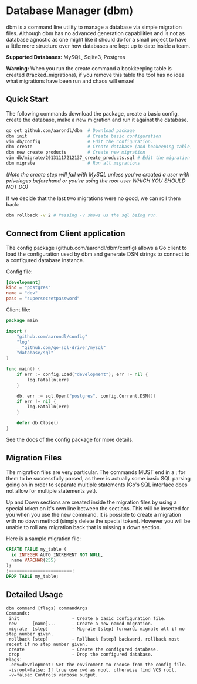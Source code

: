 Database Manager (dbm)
======

dbm is a command line utility to manage a database via simple migration files.
Although dbm has no advanced generation capabilities and is not as database
agnostic as one might like it should do for a small project to have a little
more structure over how databases are kept up to date inside a team.

__Supported Databases:__ MySQL, Sqlite3, Postgres

__Warning:__ When you run the create command a bookkeeping table is created
(tracked_migrations), if you remove this table the tool has no idea what
migrations have been run and chaos will ensue!

## Quick Start

The following commands download the package, create a basic config, create the database,
make a new migration and run it against the database.

```bash
go get github.com/aarondl/dbm  # Download package
dbm init                       # Create basic configuration
vim db/config                  # Edit the configuration.
dbm create                     # Create database (and bookeeping table)
dbm new create products        # Create new migration
vim db/migrate/20131117212137_create_products.sql # Edit the migration
dbm migrate                    # Run all migrations
```
_(Note the create step will fail with MySQL unless you've created a user with
priveleges beforehand or you're using the root user WHICH YOU SHOULD NOT DO)_

If we decide that the last two migrations were no good, we can roll them back:
```bash
dbm rollback -v 2 # Passing -v shows us the sql being run.
```

## Connect from Client application

The config package (github.com/aarondl/dbm/config) allows a Go client to load
the configuration used by dbm and generate DSN strings to connect to a configured
database instance.

Config file:
```toml
[development]
kind = "postgres"
name = "dev"
pass = "supersecretpassword"
```

Client file:

```go
package main

import (
	"github.com/aarondl/config"
	"log"
	_ "github.com/go-sql-driver/mysql"
	"database/sql"
)

func main() {
	if err := config.Load("development"); err != nil {
		log.Fatalln(err)
	}

	db, err := sql.Open("postgres", config.Current.DSN())
	if err != nil {
		log.Fatalln(err)
	}

	defer db.Close()
}
```

See the docs of the config package for more details.

## Migration Files

The migration files are very particular. The commands MUST end in a ; for them
to be successfully parsed, as there is actually some basic SQL parsing going on
in order to separate multiple statements (Go's SQL interface does not allow for
multiple statements yet).

Up and Down sections are created inside the migration files by using a special
token on it's own line between the sections. This will be inserted for you when
you use the new command. It is possible to create a migration with no down
method (simply delete the special token). However you will be unable to roll any
migration back that is missing a down section.

Here is a sample migration file:

```sql
CREATE TABLE my_table (
  id INTEGER AUTO_INCREMENT NOT NULL,
  name VARCHAR(255)
);
!========================!
DROP TABLE my_table;
```

## Detailed Usage

```text
dbm command [flags] commandArgs
Commands:
 init                    - Create a basic configuration file.
 new      [name]...      - Create a new named migration.
 migrate  [step]         - Migrate [step] forward, migrate all if no step number given.
 rollback [step]         - Rollback [step] backward, rollback most recent if no step number given.
 create                  - Create the configured database.
 drop                    - Drop the configured database.
Flags:
 -env=development: Set the enviroment to choose from the config file.
 -isroot=false: If true use cwd as root, otherwise find VCS root.
 -v=false: Controls verbose output.
```
